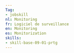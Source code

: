 ```yaml
---
Tag: 
- jobskill
nl: Monitoring
fr: Logiciel de surveillance
en: Monitoring
es: Monitorization
skills:
- skill-base-09-01-prtg
---
```

